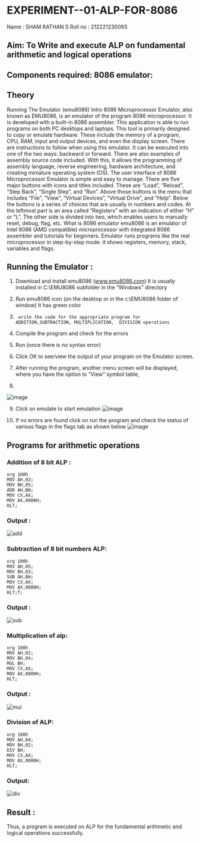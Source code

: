 # EXPERIMENT--01-ALP-FOR-8086
Name    : SHAM RATHAN S
Roll no : 212221230093

## Aim: To Write and execute ALP on fundamental arithmetic and logical operations
## Components required: 8086  emulator:
## Theory 
Running The Emulator (emu8086) Intro 8086 Microprocessor Emulator, also known as EMU8086, is an emulator of the program 8086 microprocessor. It is developed with a built-in 8086 assembler. This application is able to run programs on both PC desktops and laptops. This tool is primarily designed to copy or emulate hardware. These include the memory of a program, CPU, RAM, input and output devices, and even the display screen. There are instructions to follow when using this emulator. It can be executed into one of the two ways: backward or forward. There are also examples of assembly source code included. With this, it allows the programming of assembly language, reverse engineering, hardware architecture, and creating miniature operating system (OS). The user interface of 8086 Microprocessor Emulator is simple and easy to manage. There are five major buttons with icons and titles included. These are “Load”, “Reload”, “Step Back”, “Single Step”, and “Run”. Above those buttons is the menu that includes “File”, “View”, “Virtual Devices”, “Virtual Drive”, and “Help”. Below the buttons is a series of choices that are usually in numbers and codes. At the leftmost part is an area called “Registers” with an indication of either “H” or “L”. The other side is divided into two, which enables users to manually reset, debug, flag, etc. What is 8086 emulator emu8086 is an emulator of Intel 8086 (AMD compatible) microprocessor with integrated 8086 assembler and tutorials for beginners. Emulator runs programs like the real microprocessor in step-by-step mode. it shows registers, memory, stack, variables and flags.

## Running the Emulator :
1.	Download and install emu8086 (www.emu8086.com) It is usually installed in C:\EMU8086 subfolder in the “Windows” directory
2.	  Run  emu8086 icon (on the desktop or in the c:\EMU8086 folder of window) It has green color 
 
 
3.		write the code for the appropriate program for ADDITION,SUBTRACTION, MULTIPLICATION,  DIVISION operations 

4.	 Compile the program and check for the errors 
5.	Run (once there is no syntax error) 

6.	Click OK to see/view the output of your program on the Emulator screen. 


7.	After running the program, another menu screen will be displayed, where you have the option to “View” symbol table,
8.	 
![image](https://user-images.githubusercontent.com/36288975/189273263-d65baae9-4b8f-4723-afb3-c0ffa4052b04.png)


9.	Click on emulate to start emulation 
![image](https://user-images.githubusercontent.com/36288975/189273273-9bb36ec1-e2e8-4892-8d35-37707332bfdc.png)

10.	If no errors are found click on run the program and check the status of various flags in the flags tab as shown below 
![image](https://user-images.githubusercontent.com/36288975/189273277-113a2a33-4a40-4ff8-95a5-ecd3a1f504fe.png)

## Programs for arithmetic  operations
### Addition of 8 bit ALP :
```
org 100h
MOV AH,03;
MOV BH,05;
ADD AH,BH;
MOV CX,AX;
MOV AX,0000H;
HLT;
```
### Output : 
![add](https://user-images.githubusercontent.com/93587823/189398764-10f058b7-7060-4c0a-919a-3bce525da362.png)
 
### Subtraction of 8 bit numbers  ALP:
```
org 100h
MOV AH,05;
MOV BH,03;
SUB AH,BH;
MOV CX,AX;
MOV AX,0000H;
HLT;T;
```
### Output :
![sub](https://user-images.githubusercontent.com/93587823/189398992-90bc41ba-e07c-4768-a27d-ba2f5719b645.png)
### Multiplication of alp:
```
org 100h
MOV AH,02;
MOV BH,04;
MUL BH;
MOV CX,AX;
MOV AX,0000H;
HLT;
```
### Output :
![mul](https://user-images.githubusercontent.com/93587823/189399516-3c91dcf7-31fd-4230-8119-37343911561f.png)
### Division of ALP:
```
org 100h
MOV AH,04;
MOV BH,02;
DIV BH;
MOV CX,AX;
MOV AX,0000H;
HLT;
```
### Output:
![div](https://user-images.githubusercontent.com/93587823/189399886-96686fc3-40e9-4562-a996-35bae9e15d7e.png)

## Result :
Thus, a program is executed on ALP for the fundamental arithmetic and logical operations successfully.
 








